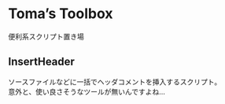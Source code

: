 # Toma’s Toolbox
便利系スクリプト置き場

## InsertHeader
ソースファイルなどに一括でヘッダコメントを挿入するスクリプト。  
意外と、使い良さそうなツールが無いんですよね…
